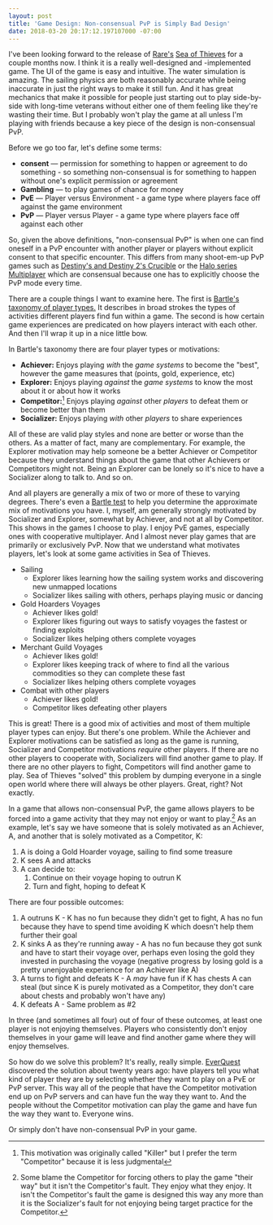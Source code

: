 ```yaml
---
layout: post
title: 'Game Design: Non-consensual PvP is Simply Bad Design'
date: 2018-03-20 20:17:12.197107000 -07:00
---
```


I've been looking forward to the release of [Rare's][rare] [Sea of Thieves][sea-of-thieves] for a couple months now. I think it is a really well-designed and -implemented game. The UI of the game is easy and intuitive. The water simulation is amazing. The sailing physics are both reasonably accurate while being inaccurate in just the right ways to make it still fun. And it has great mechanics that make it possible for people just starting out to play side-by-side with long-time veterans without either one of them feeling like they're wasting their time. But I probably won't play the game at all unless I'm playing with friends because a key piece of the design is non-consensual PvP.

Before we go too far, let's define some terms:

* **consent** &mdash; permission for something to happen or agreement to do something - so something non-consensual is for something to happen without one's explicit permission or agreement
* **Gambling** &mdash; to play games of chance for money
* **PvE** &mdash; Player versus Environment - a game type where players face off against the game environment
* **PvP** &mdash; Player versus Player - a game type where players face off against each other

So, given the above definitions, "non-consensual PvP" is when one can find oneself in a PvP encounter with another player or players without explicit consent to that specific encounter. This differs from many shoot-em-up PvP games such as [Destiny's and Destiny 2's Crucible][crucible] or the [Halo series Multiplayer][multiplayer] which are consensual because one has to explicitly choose the PvP mode every time.

There are a couple things I want to examine here. The first is [Bartle's taxonomy of player types.][bartle] It describes in broad strokes the types of activities different players find fun within a game. The second is how certain game experiences are predicated on how players interact with each other. And then I'll wrap it up in a nice little bow.

In Bartle's taxonomy there are four player types or motivations:

* **Achiever:** Enjoys playing _with_ the _game systems_ to become the "best", however the game measures that (points, gold, experience, etc)
* **Explorer:** Enjoys playing _against_ the _game systems_ to know the most about it or about how it works
* **Competitor:**[^1] Enjoys playing _against_ other _players_ to defeat them or become better than them
* **Socializer:** Enjoys playing _with_ other _players_ to share experiences

All of these are valid play styles and none are better or worse than the others. As a matter of fact, many are complementary. For example, the Explorer motivation may help someone be a better Achiever or Competitor because they understand things about the game that other Achievers or Competitors might not. Being an Explorer can be lonely so it's nice to have a Socializer along to talk to. And so on.

And all players are generally a mix of two or more of these to varying degrees. There's even a [Bartle test][bartle-test] to help you determine the approximate mix of motivations you have. I, myself, am generally strongly motivated by Socializer and Explorer, somewhat by Achiever, and not at all by Competitor. This shows in the games I choose to play. I enjoy PvE games, especially ones with cooperative multiplayer. And I almost never play games that are primarily or exclusively PvP. Now that we understand what motivates players, let's look at some game activities in Sea of Thieves.

* Sailing
    * Explorer likes learning how the sailing system works and discovering new unmapped locations
    * Socializer likes sailing with others, perhaps playing music or dancing
* Gold Hoarders Voyages
    * Achiever likes gold!
    * Explorer likes figuring out ways to satisfy voyages the fastest or finding exploits
    * Socializer likes helping others complete voyages
* Merchant Guild Voyages
    * Achiever likes gold!
    * Explorer likes keeping track of where to find all the various commodities so they can complete these fast
    * Socializer likes helping others complete voyages
* Combat with other players
    * Achiever likes gold!
    * Competitor likes defeating other players

This is great! There is a good mix of activities and most of them multiple player types can enjoy. But there's one problem. While the Achiever and Explorer motivations can be satisfied as long as the game is running, Socializer and Competitor motivations _require_ other players. If there are no other players to cooperate with, Socializers will find another game to play. If there are no other players to fight, Competitors will find another game to play. Sea of Thieves "solved" this problem by dumping everyone in a single open world where there will always be other players. Great, right? Not exactly.

In a game that allows non-consensual PvP, the game allows players to be forced into a game activity that they may not enjoy or want to play.[^2] As an example, let's say we have someone that is solely motivated as an Achiever, A, and another that is solely motivated as a Competitor, K:

1. A is doing a Gold Hoarder voyage, sailing to find some treasure
1. K sees A and attacks
1. A can decide to:
    1. Continue on their voyage hoping to outrun K
    1. Turn and fight, hoping to defeat K

There are four possible outcomes:

1. A outruns K - K has no fun because they didn't get to fight, A has no fun because they have to spend time avoiding K which doesn't help them further their goal
1. K sinks A as they're running away - A has no fun because they got sunk and have to start their voyage over, perhaps even losing the gold they invested in purchasing the voyage (negative progress by losing gold is a pretty unenjoyable experience for an Achiever like A)
1. A turns to fight and defeats K - A _may_ have fun if K has chests A can steal (but since K is purely motivated as a Competitor, they don't care about chests and probably won't have any)
1. K defeats A - Same problem as #2

In three (and sometimes all four) out of four of these outcomes, at least one player is not enjoying themselves. Players who consistently don't enjoy themselves in your game will leave and find another game where they will enjoy themselves.

So how do we solve this problem? It's really, really simple. [EverQuest][everquest] discovered the solution about twenty years ago: have players tell you what kind of player they are by selecting whether they want to play on a PvE or PvP server. This way all of the people that have the Competitor motivation end up on PvP servers and can have fun the way they want to. And the people without the Competitor motivation can play the game and have fun the way they want to. Everyone wins.

Or simply don't have non-consensual PvP in your game.

[^1]: This motivation was originally called "Killer" but I prefer the term "Competitor" because it is less judgmental
[^2]: Some blame the Competitor for forcing others to play the game "their way" but it isn't the Competitor's fault. They enjoy what they enjoy. It isn't the Competitor's fault the game is designed this way any more than it is the Socializer's fault for not enjoying being target practice for the Competitor.

[bartle]: https://en.wikipedia.org/wiki/Bartle_taxonomy_of_player_types
[bartle-test]: http://matthewbarr.co.uk/bartle/
[crucible]: http://destiny.wikia.com/wiki/Crucible
[everquest]: https://en.wikipedia.org/wiki/EverQuest
[multiplayer]: https://www.halopedia.org/Halo_2#Multiplayer
[rare]: https://en.wikipedia.org/wiki/Rare_(company)
[sea-of-thieves]: https://en.wikipedia.org/wiki/Sea_of_Thieves
